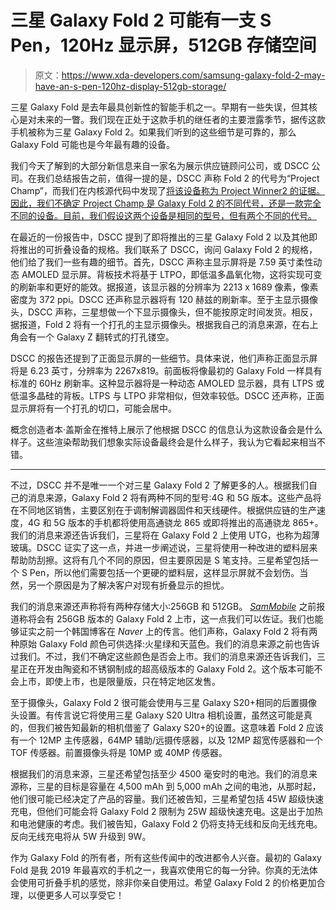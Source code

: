 # 三星 Galaxy Fold 2 可能有一支 S Pen，120Hz 显示屏，512GB 存储空间

> 原文：<https://www.xda-developers.com/samsung-galaxy-fold-2-may-have-an-s-pen-120hz-display-512gb-storage/>

三星 Galaxy Fold 是去年最具创新性的智能手机之一。早期有一些失误，但其核心是对未来的一瞥。我们现在正处于这款手机的继任者的主要泄露季节，据传这款手机被称为三星 Galaxy Fold 2。如果我们听到的这些细节是可靠的，那么 Galaxy Fold 可能也是今年最有趣的设备。

我们今天了解到的大部分新信息来自一家名为展示供应链顾问公司，或 DSCC 公司。在我们总结报告之前，值得一提的是，DSCC 声称 Fold 2 的代号为“Project Champ”，而我们在内核源代码中发现了[将该设备称为 Project Winner2 的证据。因此，我们不确定 Project Champ 是 Galaxy Fold 2 的不同代号，还是一款完全不同的设备。目前，我们假设这两个设备是相同的型号，但有两个不同的代号。](https://www.xda-developers.com/samsung-galaxy-s20-kernel-galaxy-note-20-galaxy-fold-2/)

在最近的一份报告中，DSCC 提到了即将推出的三星 Galaxy Fold 2 以及其他即将推出的可折叠设备的规格。我们联系了 DSCC，询问 Galaxy Fold 2 的规格，他们给了我们一些有趣的细节。首先，DSCC 声称主显示屏将是 7.59 英寸柔性动态 AMOLED 显示屏。背板技术将基于 LTPO，即低温多晶氧化物，这将实现可变的刷新率和更好的能效。据报道，该显示器的分辨率为 2213 x 1689 像素，像素密度为 372 ppi。DSCC 还声称显示器将有 120 赫兹的刷新率。至于主显示摄像头，DSCC 声称，三星想做一个下显示摄像头，但不能按原定时间发货。相反，据报道，Fold 2 将有一个打孔的主显示摄像头。根据我自己的消息来源，在右上角会有一个 Galaxy Z 翻转式的打孔镂空。

DSCC 的报告还提到了正面显示屏的一些细节。具体来说，他们声称正面显示屏将是 6.23 英寸，分辨率为 2267x819。前面板将像最初的 Galaxy Fold 一样具有标准的 60Hz 刷新率。这种显示器将是一种动态 AMOLED 显示器，具有 LTPS 或低温多晶硅的背板。LTPS 与 LTPO 非常相似，但效率较低。DSCC 还声称，正面显示屏将有一个打孔的切口，可能会居中。

概念创造者本·盖斯金在推特上展示了他根据 DSCC 的信息认为这款设备会是什么样子。这些渲染帮助我们想象实际设备最终会是什么样子，我认为它看起来相当不错。

* * *

不过，DSCC 并不是唯一一个对三星 Galaxy Fold 2 了解更多的人。根据我们自己的消息来源，Galaxy Fold 2 将有两种不同的型号:4G 和 5G 版本。这些产品将在不同地区销售，主要区别在于调制解调器固件和天线硬件。根据供应链的生产速度，4G 和 5G 版本的手机都将使用高通骁龙 865 或即将推出的高通骁龙 865+。我们的消息来源还告诉我们，三星将在 Galaxy Fold 2 上使用 UTG，也称为超薄玻璃。DSCC 证实了这一点，并进一步阐述说，三星将使用一种改进的塑料层来帮助防刮擦。这将有几个不同的原因，但主要原因是 S 笔支持。三星希望包括一个 S Pen，所以他们需要包括一个更硬的塑料层，这样显示屏就不会划伤。当然，另一个原因是为了解决客户对现有折叠显示的担忧。

我们的消息来源还声称将有两种存储大小:256GB 和 512GB。 *[SamMobile](https://www.sammobile.com/news/exclusive-galaxy-fold-2-256gb-model-lower-price/)* 之前报道称将会有 256GB 版本的 Galaxy Fold 2 上市，这一点我们可以佐证。我们也能够证实之前一个韩国博客在 *Naver* 上的传言。他们声称，Galaxy Fold 2 将有两种原始 Galaxy Fold 颜色可供选择:火星绿和天蓝色。我们的消息来源之前也告诉过我们。不过，我们不确定这些颜色是否会上市。我们的消息来源还告诉我们，三星正在开发由陶瓷和不锈钢制成的超高级版本的 Galaxy Fold 2。这个版本可能不会上市，即使上市，也是限量版，只在特定地区发售。

至于摄像头，Galaxy Fold 2 很可能会使用与三星 Galaxy S20+相同的后置摄像头设置。有传言说它将使用三星 Galaxy S20 Ultra 相机设置，虽然这可能是真的，但我们被告知最新的相机借鉴了 Galaxy S20+的设置。这意味着 Fold 2 应该有一个 12MP 主传感器，64MP 辅助/远摄传感器，以及 12MP 超宽传感器和一个 TOF 传感器。前置摄像头将是 10MP 或 40MP 传感器。

根据我们的消息来源，三星还希望包括至少 4500 毫安时的电池。我们的消息来源称，三星的目标是容量在 4,500 mAh 到 5,000 mAh 之间的电池，从那时起，他们很可能已经决定了产品的容量。我们还被告知，三星希望包括 45W 超级快速充电，但他们可能会将 Galaxy Fold 2 限制为 25W 超级快速充电。这是出于加热和电池健康的考虑。我们被告知，Galaxy Fold 2 仍将支持无线和反向无线充电。反向无线充电将从 5W 升级到 9W。

作为 Galaxy Fold 的所有者，所有这些传闻中的改进都令人兴奋。最初的 Galaxy Fold 是我 2019 年最喜欢的手机之一，我喜欢使用它的每一分钟。你真的无法体会使用可折叠手机的感觉，除非你亲自使用过。希望 Galaxy Fold 2 的价格更加合理，以便更多人可以享受它！